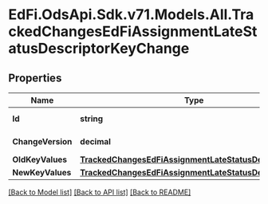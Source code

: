 # EdFi.OdsApi.Sdk.v71.Models.All.TrackedChangesEdFiAssignmentLateStatusDescriptorKeyChange

## Properties

Name | Type | Description | Notes
------------ | ------------- | ------------- | -------------
**Id** | **string** | Resource identifier | [optional] 
**ChangeVersion** | **decimal** | Change version | [optional] 
**OldKeyValues** | [**TrackedChangesEdFiAssignmentLateStatusDescriptorKey**](TrackedChangesEdFiAssignmentLateStatusDescriptorKey.md) |  | [optional] 
**NewKeyValues** | [**TrackedChangesEdFiAssignmentLateStatusDescriptorKey**](TrackedChangesEdFiAssignmentLateStatusDescriptorKey.md) |  | [optional] 

[[Back to Model list]](../../README.md#documentation-for-models) [[Back to API list]](../../README.md#documentation-for-api-endpoints) [[Back to README]](../../README.md)

